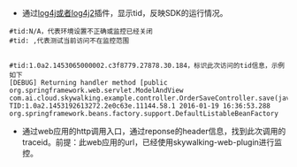 - 通过[log4j或者log4j2](../HOW_TO_FIND_TID.md)插件，显示tid，反映SDK的运行情况。
```
#tid:N/A，代表环境设置不正确或监控已经关闭
#tid: ,代表测试当前访问不在监控范围


#tid:1.0a2.1453065000002.c3f8779.27878.30.184，标识此次访问的tid信息，示例如下
[DEBUG] Returning handler method [public org.springframework.web.servlet.ModelAndView com.ai.cloud.skywalking.example.controller.OrderSaveController.save(javax.servlet.http.HttpServletRequest)] TID:1.0a2.1453192613272.2e0c63e.11144.58.1 2016-01-19 16:36:53.288 org.springframework.beans.factory.support.DefaultListableBeanFactory 
```

- 通过web应用的http调用入口，通过reponse的header信息，找到此次调用的traceid。前提：此web应用的url，已经使用skywalking-web-plugin进行监控。

